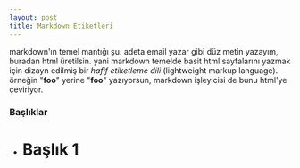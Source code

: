 ```yaml
---
layout: post
title: Markdown Etiketleri
---
```


markdown'ın temel mantığı şu.  adeta email yazar gibi düz metin yazayım, buradan html üretilsin.  yani markdown temelde basit html sayfalarını
yazmak için dizayn edilmiş bir _hafif etiketleme dili_ (lightweight markup language).  örneğin "<strong>foo</strong>" yerine "**foo**"
yazıyorsun, markdown işleyicisi de bunu html'ye çeviriyor.

### Başlıklar

- # Başlık 1


